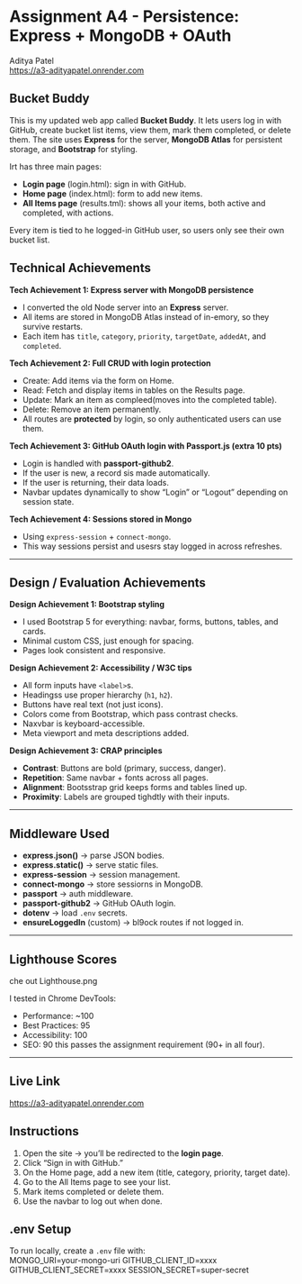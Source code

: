 Assignment A4 - Persistence: Express + MongoDB + OAuth  
===  
Aditya Patel  
https://a3-adityapatel.onrender.com

## Bucket Buddy
This is my updated web app called **Bucket Buddy**. It lets users log in with GitHub, create bucket list items, view them, mark them completed, or delete them. The site uses **Express** for the server, **MongoDB Atlas** for persistent storage, and **Bootstrap** for styling.  

Irt has three main pages:  
- **Login page** (login.html): sign in with GitHub.  
- **Home page** (index.html): form to add new items.  
- **All Items page** (results.tml): shows all your items, both active and completed, with actions.  

Every item is tied to he logged-in GitHub user, so users only see their own bucket list.  
## Technical Achievements

**Tech Achievement 1: Express server with MongoDB persistence**  
- I converted the old Node server into an **Express** server.  
- All items are stored in MongoDB Atlas instead of in-emory, so they survive restarts.  
- Each item has `title`, `category`, `priority`, `targetDate`, `addedAt`, and `completed`.  

**Tech Achievement 2: Full CRUD with login protection**  
- Create: Add items via the form on Home.  
- Read: Fetch and display items in tables on the Results page.  
- Update: Mark an item as compleed(moves into the completed table).  
- Delete: Remove an item permanently.  
- All routes are **protected** by login, so only authenticated users can use them.  

**Tech Achievement 3: GitHub OAuth login with Passport.js (extra 10 pts)**  
- Login is handled with **passport-github2**.  
- If the user is new, a record sis made automatically.  
- If the user is returning, their data loads.  
- Navbar updates dynamically to show “Login” or “Logout” depending on session state.  

**Tech Achievement 4: Sessions stored in Mongo**  
- Using `express-session` + `connect-mongo`.  
- This way sessions persist and usesrs stay logged in across refreshes.  

---

## Design / Evaluation Achievements

**Design Achievement 1: Bootstrap styling**  
- I used Bootstrap 5 for everything: navbar, forms, buttons, tables, and cards.  
- Minimal custom CSS, just enough for spacing.  
- Pages look consistent and responsive.  

**Design Achievement 2: Accessibility / W3C tips**  
- All form inputs have `<label>`s.  
- Headingss use proper hierarchy (`h1`, `h2`).  
- Buttons have real text (not just icons).  
- Colors come from Bootstrap, which pass contrast checks.  
- Naxvbar is keyboard-accessible.  
- Meta viewport and meta descriptions added.  

**Design Achievement 3: CRAP principles**  
- **Contrast**: Buttons are bold (primary, success, danger).  
- **Repetition**: Same navbar + fonts across all pages.  
- **Alignment**: Bootsstrap grid keeps forms and tables lined up.  
- **Proximity**: Labels are grouped tighdtly with their inputs.  

---

## Middleware Used
- **express.json()** → parse JSON bodies.  
- **express.static()** → serve static files.  
- **express-session** → session management.  
- **connect-mongo** → store sessiorns in MongoDB.  
- **passport** → auth middleware.  
- **passport-github2** → GitHub OAuth login.  
- **dotenv** → load `.env` secrets.  
- **ensureLoggedIn** (custom) → bl9ock routes if not logged in.  

---

## Lighthouse Scores
che out Lighthouse.png

I tested in Chrome DevTools:  
- Performance: ~100  
- Best Practices: 95  
- Accessibility: 100  
- SEO: 90 
this passes the assignment requirement (90+ in all four).  

---

## Live Link
https://a3-adityapatel.onrender.com

## Instructions
1. Open the site → you’ll be redirected to the **login page**.  
2. Click “Sign in with GitHub.”  
3. On the Home page, add a new item (title, category, priority, target date).  
4. Go to the All Items page to see your list.  
5. Mark items completed or delete them.  
6. Use the navbar to log out when done.  

## .env Setup
To run locally, create a `.env` file with:  
MONGO_URI=your-mongo-uri
GITHUB_CLIENT_ID=xxxx
GITHUB_CLIENT_SECRET=xxxx
SESSION_SECRET=super-secret